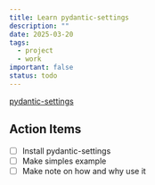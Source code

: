 ```yaml
---
title: Learn pydantic-settings
description: ""
date: 2025-03-20
tags:
  - project
  - work
important: false
status: todo
---
```

[pydantic-settings](https://docs.pydantic.dev/2.10/concepts/pydantic_settings/)

## Action Items

- [ ] Install pydantic-settings
- [ ] Make simples example
- [ ] Make note on how and why use it
